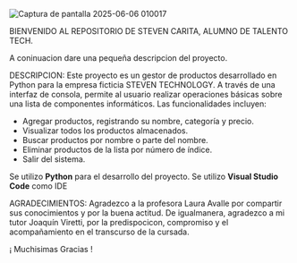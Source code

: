 ![Captura de pantalla 2025-06-06 010017](https://github.com/user-attachments/assets/a462f8f4-fb2e-4390-98e4-06f9130313a1)

BIENVENIDO AL REPOSITORIO DE STEVEN CARITA, ALUMNO DE TALENTO TECH.

A coninuacion dare una pequeña descripcion del proyecto.

DESCRIPCION: Este proyecto es un gestor de productos desarrollado en Python para la empresa ficticia STEVEN TECHNOLOGY. A través de una interfaz de consola, permite al usuario realizar operaciones básicas sobre una lista de componentes informáticos. Las funcionalidades incluyen:

- Agregar productos, registrando su nombre, categoría y precio.
- Visualizar todos los productos almacenados.
- Buscar productos por nombre o parte del nombre.
- Eliminar productos de la lista por número de índice.
- Salir del sistema.

Se utilizo **Python** para el desarrollo del proyecto.
Se utilizo **Visual Studio Code** como IDE

AGRADECIMIENTOS: Agradezco a la profesora Laura Avalle por compartir sus conocimientos y por la buena actitud. De igualmanera, agradezco a mi tutor Joaquín Viretti, por la predispocicon, compromiso y el acompañamiento en el transcurso de la cursada.

¡ Muchisimas Gracias ! 
